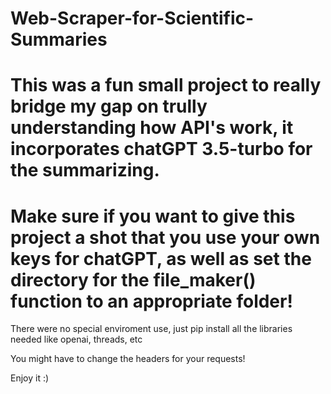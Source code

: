 # Web-Scraper-for-Scientific-Summaries

<h1>This was a fun small project to really bridge my gap on trully understanding how API's work, it incorporates chatGPT 3.5-turbo for the summarizing.</h1>
<h1>Make sure if you want to give this project a shot that you use your own keys for chatGPT, as well as set the directory for the file_maker() function to an appropriate folder!</h1>

<p>There were no special enviroment use, just pip install all the libraries needed like openai, threads, etc</p>


<p>You might have to change the headers for your requests!</p>

<p>Enjoy it :)</p>
